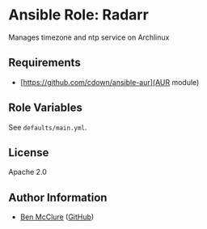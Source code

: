 # Ansible Role: Radarr

Manages timezone and ntp service on Archlinux

## Requirements

- [https://github.com/cdown/ansible-aur](AUR module)

## Role Variables

See `defaults/main.yml`.

## License

Apache 2.0

## Author Information

- [Ben McClure](https://www.benmcclure.com/) ([GitHub](https://github.com/bmcclure/))
